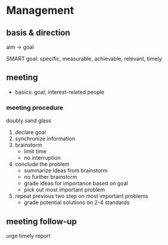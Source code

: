 # Management

## basis & direction

aim → goal

SMART goal: specific, measurable, achievable, relevant, timely

## meeting

- basics: goal, interest-related people

### meeting procedure

doubly sand glass

1. declare goal
1. synchronize information
1. brainstorm
    - limit time
    - no interruption
1. conclude the problem
    - summarize ideas from brainstorm
    - no further brainstorm
    - grade ideas for importance based on goal
    - pick out most important problem
1. repeat previous two step on most important problems
    - grade potential solutions on 2-4 standards

## meeting follow-up

urge timely report
